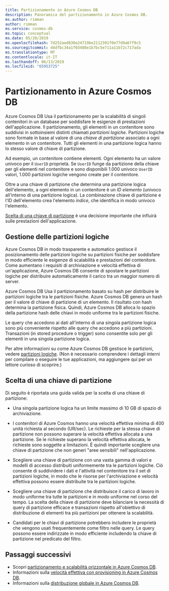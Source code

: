 ```yaml
---
title: Partizionamento in Azure Cosmos DB
description: Panoramica del partizionamento in Azure Cosmos DB.
ms.author: rimman
author: rimman
ms.service: cosmos-db
ms.topic: conceptual
ms.date: 05/20/2019
ms.openlocfilehash: 7d252aed830e24719be2112391f0e77d9a6ff9c5
ms.sourcegitcommit: d4dfbc34a1f03488e1b7bc5e711a11b72c717ada
ms.translationtype: MT
ms.contentlocale: it-IT
ms.lasthandoff: 06/13/2019
ms.locfileid: "65953725"
---
```

# <a name="partitioning-in-azure-cosmos-db"></a>Partizionamento in Azure Cosmos DB

Azure Cosmos DB Usa il partizionamento per la scalabilità di singoli contenitori in un database per soddisfare le esigenze di prestazioni dell'applicazione. Il partizionamento, gli elementi in un contenitore sono suddivisi in sottoinsiemi distinti chiamati *partizioni logiche*. Partizioni logiche sono formate in base al valore di una *chiave di partizione* associato a ogni elemento in un contenitore. Tutti gli elementi in una partizione logica hanno lo stesso valore di chiave di partizione.

Ad esempio, un contenitore contiene elementi. Ogni elemento ha un valore univoco per il `UserID` proprietà. Se `UserID` funge da partizione della chiave per gli elementi nel contenitore e sono disponibili 1.000 univoco `UserID` valori, 1.000 partizioni logiche vengono create per il contenitore.

Oltre a una chiave di partizione che determina una partizione logica dell'elemento, a ogni elemento in un contenitore è un *ID elemento* (univoco all'interno di una partizione logica). La combinazione chiave di partizione e l'ID dell'elemento crea l'elemento *indice*, che identifica in modo univoco l'elemento.

[Scelta di una chiave di partizione](partitioning-overview.md#choose-partitionkey) è una decisione importante che influirà sulle prestazioni dell'applicazione.

## <a name="managing-logical-partitions"></a>Gestione delle partizioni logiche

Azure Cosmos DB in modo trasparente e automatico gestisce il posizionamento delle partizioni logiche su partizioni fisiche per soddisfare in modo efficiente le esigenze di scalabilità e prestazioni del contenitore. Come aumentano i requisiti di archiviazione e velocità effettiva di un'applicazione, Azure Cosmos DB consente di spostare le partizioni logiche per distribuire automaticamente il carico tra un maggior numero di server. 

Azure Cosmos DB Usa il partizionamento basato su hash per distribuire le partizioni logiche tra le partizioni fisiche. Azure Cosmos DB genera un hash per il valore di chiave di partizione di un elemento. Il risultato con hash determina la partizione fisica. Quindi, Azure Cosmos DB alloca lo spazio della partizione hash delle chiavi in modo uniforme tra le partizioni fisiche.

Le query che accedono ai dati all'interno di una singola partizione logica sono più conveniente rispetto alle query che accedono a più partizioni. Transazioni (in stored procedure o trigger) sono consentite solo per gli elementi in una singola partizione logica.

Per altre informazioni su come Azure Cosmos DB gestisce le partizioni, vedere [partizioni logiche](partition-data.md). (Non è necessario comprendere i dettagli interni per compilare o eseguire le tue applicazioni, ma aggiungere qui per un lettore curioso di scoprire.)

## <a id="choose-partitionkey"></a>Scelta di una chiave di partizione

Di seguito è riportata una guida valida per la scelta di una chiave di partizione:

* Una singola partizione logica ha un limite massimo di 10 GB di spazio di archiviazione.  

* I contenitori di Azure Cosmos hanno una velocità effettiva minima di 400 unità richiesta al secondo (UR/sec). Le richieste per la stessa chiave di partizione non possono superare la velocità effettiva allocata a una partizione. Se le richieste superano la velocità effettiva allocata, le richieste sono soggette a limitazioni. È quindi importante scegliere una chiave di partizione che non generi "aree sensibili" nell'applicazione.

* Scegliere una chiave di partizione con una vasta gamma di valori e modelli di accesso distribuiti uniformemente tra le partizioni logiche. Ciò consente di suddividere i dati e l'attività nel contenitore tra il set di partizioni logiche, in modo che le risorse per l'archiviazione e velocità effettiva possono essere distribuite tra le partizioni logiche.

* Scegliere una chiave di partizione che distribuisce il carico di lavoro in modo uniforme tra tutte le partizioni e in modo uniforme nel corso del tempo. La scelta della chiave di partizione deve bilanciare la necessità di query di partizione efficace e transazioni rispetto all'obiettivo di distribuzione di elementi tra più partizioni per ottenere la scalabilità.

* Candidati per le chiavi di partizione potrebbero includere le proprietà che vengono usati frequentemente come filtro nelle query. Le query possono essere indirizzate in modo efficiente includendo la chiave di partizione nel predicato del filtro.

## <a name="next-steps"></a>Passaggi successivi

* Scopri [partizionamento e scalabilità orizzontale in Azure Cosmos DB](partition-data.md).
* Informazioni sulla [velocità effettiva con provisioning in Azure Cosmos DB](request-units.md).
* Informazioni sulla [distribuzione globale in Azure Cosmos DB](distribute-data-globally.md).
